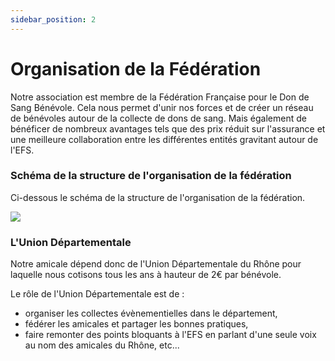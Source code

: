 ```yaml
---
sidebar_position: 2
---
```


# Organisation de la Fédération

Notre association est membre de la Fédération Française pour le Don de Sang Bénévole. Cela nous permet d'unir nos forces et de créer un réseau de bénévoles autour de la collecte de dons de sang. Mais également de bénéficer de nombreux avantages tels que des prix réduit sur l'assurance et une meilleure collaboration entre les différentes entités gravitant autour de l'EFS.

### Schéma de la structure de l'organisation de la fédération
Ci-dessous le schéma de la structure de l'organisation de la fédération.

![](/img/organigramme.png)

### L'Union Départementale
Notre amicale dépend donc de l'Union Départementale du Rhône pour laquelle nous cotisons tous les ans à hauteur de 2€ par bénévole.

Le rôle de l'Union Départementale est de :
- organiser les collectes évènementielles dans le département,
- fédérer les amicales et partager les bonnes pratiques,
- faire remonter des points bloquants à l'EFS en parlant d'une seule voix au nom des amicales du Rhône, etc...
